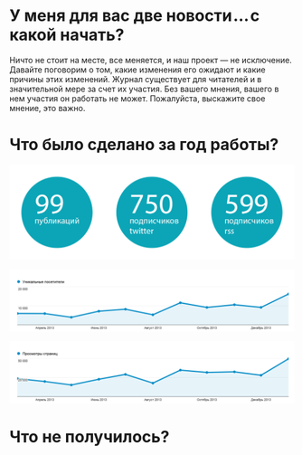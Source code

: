 # У меня для вас две новости … с какой начать?

Ничто не стоит на месте, все меняется, и наш проект — не исключение. Давайте
поговорим о том, какие изменения его ожидают и какие причины этих изменений. 
Журнал существует для читателей и в значительной мере за счет их участия. 
Без вашего мнения, вашего в нем участия он работать не может. Пожалуйста,
выскажите свое мнение, это важно.

# Что было сделано за год работы?

![График][Cтатистика]

![График][Количество уникальных посетителей]

![График][Количество просмотров страниц]

# Что не получилось?




[Cтатистика]: img/graph.png "Cтатистика"
[Количество уникальных посетителей]: img/uniq.png "Количество уникальных посетителей"
[Количество просмотров страниц]: img/views.png "Количество просмотров страниц"